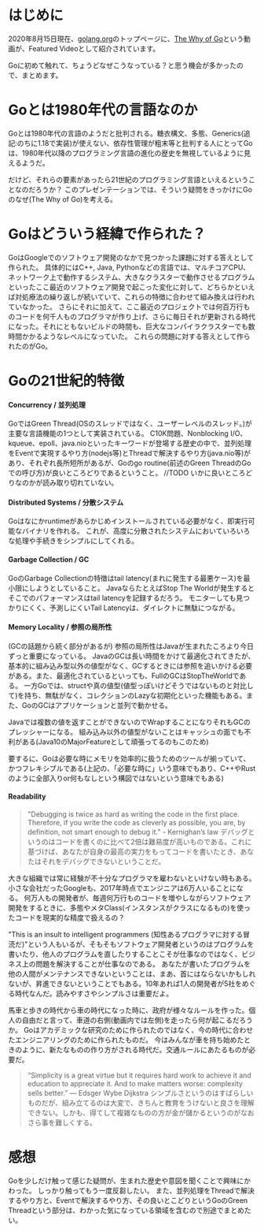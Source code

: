 # はじめに
2020年8月15日現在、[golang.org](https://golang.org/)のトップページに、[The Why of Go](https://www.youtube.com/watch?v=bmZNaUcwBt4)という動画が、Featured Videoとして紹介されています。

Goに初めて触れて、ちょうどなぜこうなっている？と思う機会が多かったので、まとめます。

# Goとは1980年代の言語なのか
Goとは1980年代の言語のようだと批判される。糖衣構文、多態、Generics(追記:のちに1.18で実装)が使えない、依存性管理が粗末等と批判する人にとってGoは、1980年代以降のプログラミング言語の進化の歴史を無視しているように見えるようだ。

だけど、それらの要素があったら21世紀のプログラミング言語といえるということなのだろうか？
このプレゼンテーションでは、そういう疑問をきっかけにGoのなぜ(The Why of Go)を考える。

# Goはどういう経緯で作られた？
GoはGoogleでのソフトウェア開発のなかで見つかった課題に対する答えとして作られた。
具体的にはC++, Java, Pythonなどの言語では、マルチコアCPU、ネットワーク上で動作するシステム、大きなクラスターで動作させるプログラムといったここ最近のソフトウェア開発で起こった変化に対して、どちらかといえば対処療法の繰り返しが続いていて、これらの特徴に合わせて組み換えは行われていなかった。
さらにそれに加えて、ここ最近のプロジェクトでは何百万行ものコードを何千人ものプログラマが作り上げ、さらに毎日それが更新される時代になった。それにともないビルドの時間も、巨大なコンパイラクラスターでも数時間かかるようなレべルになっていた。
これらの問題に対する答えとして作られたのがGo。

# Goの21世紀的特徴

#### Concurrency / 並列処理
GoではGreen Thread(OSのスレッドではなく、ユーザーレベルのスレッド。)が主要な言語機能の1つとして実装されている。
C10K問題、Nonblocking I/O、kqueue、epoll、java.nioといったキーワードが登場する歴史の中で、並列処理をEventで実現するやり方(nodejs等)とThreadで解決するやり方(java.nio等)があり、それぞれ長所短所があるが、Goのgo routine(前述のGreen ThreadのGoでの呼び方)が良いところどりであるということ。
//TODO いかに良いところどりなのかが読み取り切れていない。

#### Distributed Systems / 分散システム
Goはなにかruntimeがあらかじめインストールされている必要がなく、即実行可能なバイナリを作れる。
これが、高度に分散されたシステムにおいていろいろな処理や手続きをシンプルにしてくれる。

#### Garbage Collection / GC
GoのGarbage Collectionの特徴はtail latency(まれに発生する最悪ケース)を最小限にしようとしていること。
JavaならたとえばStop The Worldが発生するとそこでのパフォーマンスはtail latencyを記録するだろう。
モニターしても見つかりにくく、予測しにくいTail Latencyは、ダイレクトに無駄につながる。

#### Memory Locality / 参照の局所性
(GCの話題から続く部分があるが)
参照の局所性はJavaが生まれたころより今日ずっと重要になっている。
JavaのGCは長い時間をかけて最適化されてきたが、基本的に組み込み型以外の値型がなく、GCするときには参照を追いかける必要がある。また、最適化されているといっても、FullのGCはStopTheWorldである。
一方Goでは、structや真の値型(値型っぽいけどそうではないものと対比して)を持ち、無駄がなく、コレクションのLazyな初期化といった機能もある。また、GoのGCはアプリケーションと並列で動かせる。

Javaでは複数の値を返すことができないのでWrapすることになりそれもGCのプレッシャーになる。
組み込み以外の値型がないことはキャッシュの面でも不利がある(Java10のMajorFeatureとして頑張ってるのもこのため)

要するに、Goは必要な時にメモリを効率的に扱うためのツールが揃っていて、かつフレキシブルである(上記の、「必要な時に」いう意味でもあり、C++やRustのように全部入りor何もなしという構図ではないという意味でもある)

 
#### Readability
> "Debugging is twice as hard as writing the code in the first place. Therefore, if you write the code as cleverly as possible, you are, by definition, not smart enough to debug it." - Kernighan’s law
> デバッグというのはコードを書くのに比べて2倍は難易度が高いものである。これに基づけば、あなたが自身の最高の実力をもってコードを書いたとき、あなたはそれをデバッグできないということだ。

大きな組織では常に経験が不十分なプログラマを雇わないといけない時もある。
小さな会社だったGoogleも、2017年時点でエンジニアは6万人いることになる。
何万人もの開発者が、毎週何万行ものコードを増やしながらソフトウェア開発をするときに、多態やメタClass(インスタンスがクラスになるもの)を使ったコードを現実的な精度で扱えるの？

"This is an insult to intelligent programmers (知性あるプログラマに対する冒涜だ)"という人もいるが、そもそもソフトウェア開発者というのはプログラムを書いたり、他人のプログラムを直したりすることこそが仕事なのではなく、ビジネス上の問題を解決することが仕事なのである。
あなたが書いたプログラムを他の人間がメンテナンスできないということは、まあ、首にはならないかもしれないが、昇進できないということでもある。10年あれば1人の開発者が5社をめぐる時代なんだ。読みやすさやシンプルさは重要だよ。

馬車と歩きの時代から車の時代になった時に、政府が様々なルールを作った。個人の自由だと言って、車道の右側(動画内では左側)を走ったら何が起こるだろうか。
Goはアカデミックな研究のために作られたのではなく、今の時代に合わせたエンジニアリングのために作られたものだ。
今はみんなが車を持ち始めたときのように、新たなものの作り方がされる時代だ。交通ルールにあたるものが必要だ。

> “Simplicity is a great virtue but it requires hard work to achieve it and education to appreciate it. And to make matters worse: complexity sells better.” ― Edsger Wybe Dijkstra
> シンプルさというのはすばらしいものだが、組み立てるのは大変で、きちんと教育をうけないと良さを理解できない。しかも、得てして複雑なものの方が金が儲かるというのがなおさら事を難しくする。


# 感想
Goを少しだけ触って感じた疑問が、生まれた歴史や意図を聞くことで興味にかわった。
しっかり触ってもう一度反芻したい。
また、並列処理をThreadで解決するやり方と、Eventで解決するやり方、その良いとこどりというGoのGreen Threadという部分は、わかった気になっている領域を含むので別途でまとめたい。
